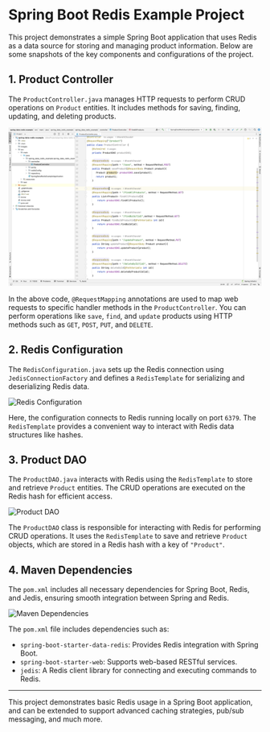 # Spring Boot Redis Example Project

This project demonstrates a simple Spring Boot application that uses Redis as a data source for storing and managing product information. Below are some snapshots of the key components and configurations of the project.

## 1. Product Controller

The `ProductController.java` manages HTTP requests to perform CRUD operations on `Product` entities. It includes methods for saving, finding, updating, and deleting products.

![Product Controller](https://github.com/BharathChavala1/Spring-Data-Redis-Project/blob/main/Images/Controller.png)

In the above code, `@RequestMapping` annotations are used to map web requests to specific handler methods in the `ProductController`. You can perform operations like `save`, `find`, and `update` products using HTTP methods such as `GET`, `POST`, `PUT`, and `DELETE`.

## 2. Redis Configuration

The `RedisConfiguration.java` sets up the Redis connection using `JedisConnectionFactory` and defines a `RedisTemplate` for serializing and deserializing Redis data.

![Redis Configuration](./path_to_image/Screenshot_2024-10-23_at_9.51.51_PM.png)

Here, the configuration connects to Redis running locally on port `6379`. The `RedisTemplate` provides a convenient way to interact with Redis data structures like hashes.

## 3. Product DAO

The `ProductDAO.java` interacts with Redis using the `RedisTemplate` to store and retrieve `Product` entities. The CRUD operations are executed on the Redis hash for efficient access.

![Product DAO](./path_to_image/Screenshot_2024-10-23_at_9.52.03_PM.png)

The `ProductDAO` class is responsible for interacting with Redis for performing CRUD operations. It uses the `RedisTemplate` to save and retrieve `Product` objects, which are stored in a Redis hash with a key of `"Product"`.

## 4. Maven Dependencies

The `pom.xml` includes all necessary dependencies for Spring Boot, Redis, and Jedis, ensuring smooth integration between Spring and Redis.

![Maven Dependencies](./path_to_image/Screenshot_2024-10-23_at_9.52.55_PM.png)

The `pom.xml` file includes dependencies such as:
- `spring-boot-starter-data-redis`: Provides Redis integration with Spring Boot.
- `spring-boot-starter-web`: Supports web-based RESTful services.
- `jedis`: A Redis client library for connecting and executing commands to Redis.

---

This project demonstrates basic Redis usage in a Spring Boot application, and can be extended to support advanced caching strategies, pub/sub messaging, and much more.
